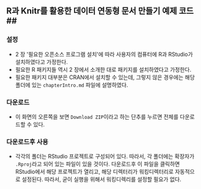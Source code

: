 ## R과 Knitr를 활용한 데이터 연동형 문서 만들기 예제 코드##

### 설정 ###

- 2 장 '필요한 오픈소스 프로그램 설치'에 따라 사용자의 컴퓨터에 R과 RStudio가 설치하였다고 가정한다.
- 필요한 R 패키지들 역시 2 장에서 소개한 대로 패키지를 설치하였다고 가정한다. 
- 필요한 패키지 대부분은 CRAN에서 설치할 수 있는데, 그렇지 않은 경우에는 해당 폴더에 있는 `chapterIntro.md` 파일에 설명하였다.



### 다운로드 ###

- 이 화면의 오른쪽을 보면 `Download ZIP`이라고 하는 단추를 누르면 전체를 다운로드할 수 있다. 

### 다운로드후 사용 ###

- 각각의 폴더는 RStudio 프로젝트로 구성되어 있다. 따라서, 각 폴더에는 확장자가 `.Rproj`라고 되어 있는 파일이 있을 것이다. 다운로드후 이 파일을 클릭하면 RStudio에서 해당 프로젝트가 열리고, 해당 디렉터리가 워킹디렉터리로 자동적으로 설정된다. 따라서, 굳이 실행을 위해서 워킹디렉리를 설정할 필요가 없다. 


